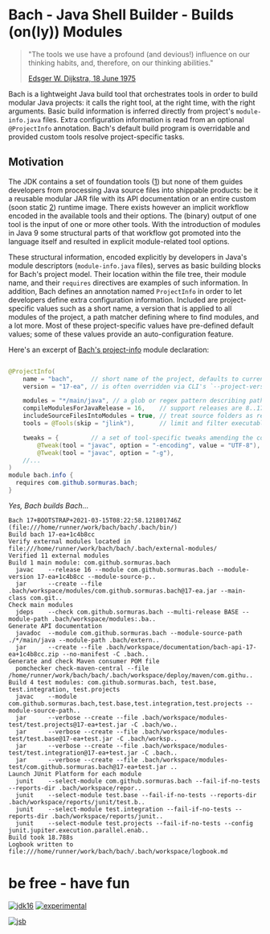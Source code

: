 # Bach - Java Shell Builder - Builds (on(ly)) Modules

> "The tools we use have a profound (and devious!) influence on our thinking habits, and, therefore, on our thinking abilities."
>
> [Edsger W. Dijkstra, 18 June 1975](https://www.cs.virginia.edu/~evans/cs655/readings/ewd498.html)

Bach is a lightweight Java build tool that orchestrates tools in order to build modular Java projects:
it calls the right tool, at the right time, with the right arguments. Basic build information is inferred directly from
project's `module-info.java` files. Extra configuration information is read from an optional `@ProjectInfo` annotation.
Bach's default build program is overridable and provided custom tools resolve project-specific tasks.

## Motivation

The JDK contains a set of foundation tools ([1]) but none of them guides developers from processing Java source files
into shippable products:
be it a reusable modular JAR file with its API documentation or an entire custom (soon static [2]) runtime image. There
exists however an implicit workflow encoded in the available tools and their options. The (binary) output of one tool is
the input of one or more other tools. With the introduction of modules in Java 9 some structural parts of that workflow
got promoted into the language itself and resulted in explicit module-related tool options.

These structural information, encoded explicitly by developers in Java's module descriptors (`module-info.java` files),
serves as basic building blocks for Bach's project model. Their location within the file tree, their module name, and
their `requires` directives are examples of such information. In addition, Bach defines an annotation
named `ProjectInfo` in order to let developers define extra configuration information. Included are project-specific
values such as a short name, a version that is applied to all modules of the project, a path matcher defining where to
find modules, and a lot more. Most of these project-specific values have pre-defined default values; some of these
values provide an auto-configuration feature.

Here's an excerpt of [Bach's project-info](.bach/bach.info/module-info.java) module declaration:

```java

@ProjectInfo(
    name = "bach",     // short name of the project, defaults to current working directory's name
    version = "17-ea", // is often overridden via CLI's `--project-version 17-ea+1c4b8cc` option

    modules = "*/main/java", // a glob or regex pattern describing paths to module-info.java files
    compileModulesForJavaRelease = 16,    // support releases are 8..17 (consult `javac --help`)
    includeSourceFilesIntoModules = true, // treat source folders as resource folders
    tools = @Tools(skip = "jlink"),       // limit and filter executable tools by their names

    tweaks = {         // a set of tool-specific tweaks amending the computed tool call arguments
        @Tweak(tool = "javac", option = "-encoding", value = "UTF-8"), // JEP 400 will kill this line
        @Tweak(tool = "javac", option = "-g"),
    //...
)
module bach.info {
  requires com.github.sormuras.bach;
}
```

_Yes, Bach builds Bach..._

```text
Bach 17+BOOTSTRAP+2021-03-15T08:22:58.121801746Z (file:///home/runner/work/bach/bach/.bach/bin/)
Build bach 17-ea+1c4b8cc
Verify external modules located in file:///home/runner/work/bach/bach/.bach/external-modules/
Verified 11 external modules
Build 1 main module: com.github.sormuras.bach
  javac    --release 16 --module com.github.sormuras.bach --module-version 17-ea+1c4b8cc --module-source-p..
  jar      --create --file .bach/workspace/modules/com.github.sormuras.bach@17-ea.jar --main-class com.git..
Check main modules
  jdeps    --check com.github.sormuras.bach --multi-release BASE --module-path .bach/workspace/modules:.ba..
Generate API documentation
  javadoc  --module com.github.sormuras.bach --module-source-path ./*/main/java --module-path .bach/extern..
  jar      --create --file .bach/workspace/documentation/bach-api-17-ea+1c4b8cc.zip --no-manifest -C .bach..
Generate and check Maven consumer POM file
  pomchecker check-maven-central --file /home/runner/work/bach/bach/.bach/workspace/deploy/maven/com.githu..
Build 4 test modules: com.github.sormuras.bach, test.base, test.integration, test.projects
  javac    --module com.github.sormuras.bach,test.base,test.integration,test.projects --module-source-path..
  jar      --verbose --create --file .bach/workspace/modules-test/test.projects@17-ea+test.jar -C .bach/wo..
  jar      --verbose --create --file .bach/workspace/modules-test/test.base@17-ea+test.jar -C .bach/worksp..
  jar      --verbose --create --file .bach/workspace/modules-test/test.integration@17-ea+test.jar -C .bach..
  jar      --verbose --create --file .bach/workspace/modules-test/com.github.sormuras.bach@17-ea+test.jar ..
Launch JUnit Platform for each module
  junit    --select-module com.github.sormuras.bach --fail-if-no-tests --reports-dir .bach/workspace/repor..
  junit    --select-module test.base --fail-if-no-tests --reports-dir .bach/workspace/reports/junit/test.b..
  junit    --select-module test.integration --fail-if-no-tests --reports-dir .bach/workspace/reports/junit..
  junit    --select-module test.projects --fail-if-no-tests --config junit.jupiter.execution.parallel.enab..
Build took 18.788s
Logbook written to file:///home/runner/work/bach/bach/.bach/workspace/logbook.md
```

# be free - have fun

[![jdk16](https://img.shields.io/badge/JDK-16-blue.svg)](https://jdk.java.net)
[![experimental](https://img.shields.io/badge/API-experimental-yellow.svg)](https://sormuras.github.io/api/bach/17-ea)

[![jsb](https://upload.wikimedia.org/wikipedia/commons/thumb/6/65/Bachsiegel.svg/220px-Bachsiegel.svg.png)](https://wikipedia.org/wiki/Johann_Sebastian_Bach)

[1]: https://docs.oracle.com/en/java/javase/16/docs/specs/man/index.html

[2]: https://mail.openjdk.java.net/pipermail/discuss/2020-April/005429.html

[3]: https://openjdk.java.net/projects/jigsaw/quick-start#greetingsworld
